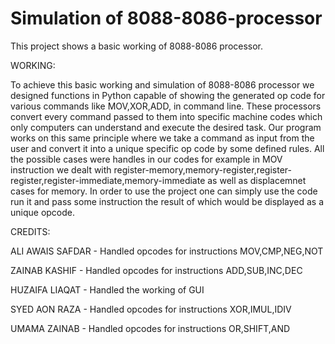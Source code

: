# Simulation of 8088-8086-processor
This project shows a basic working of 8088-8086 processor.


WORKING:



To achieve this basic working and simulation of 8088-8086 processor we designed functions in Python capable of showing the generated op code for various commands like MOV,XOR,ADD, in command line. These processors convert every command passed to them into specific machine codes which only computers can understand and execute the desired task. Our program works on this same principle where we take a command as input from the user and convert it into a unique specific op code by some defined rules. All the possible cases were handles in our codes for example in MOV instruction we dealt with register-memory,memory-register,register-register,register-immediate,memory-immediate as well as displacemnet cases for memory. In order to use the project one can simply use the code run it and pass some instruction the result of which would be displayed as a unique opcode.
    



CREDITS:



ALI AWAIS SAFDAR - Handled opcodes for instructions MOV,CMP,NEG,NOT



ZAINAB KASHIF - Handled opcodes for instructions ADD,SUB,INC,DEC



HUZAIFA LIAQAT - Handled the working of GUI



SYED AON RAZA - Handled opcodes for instructions XOR,IMUL,IDIV



UMAMA ZAINAB - Handled opcodes for instructions OR,SHIFT,AND
